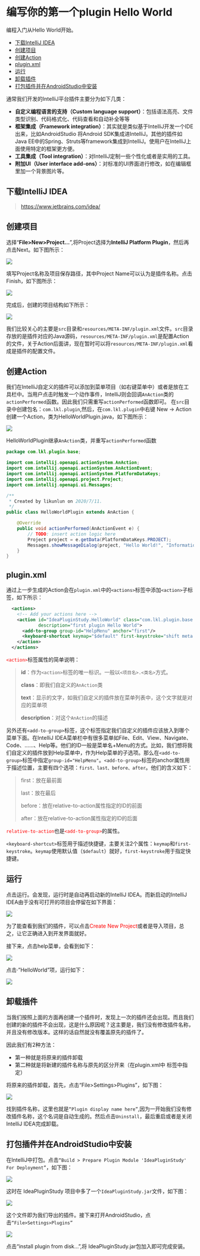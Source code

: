 # 编写你的第一个plugin Hello World

编程入门从Hello World开始。

* [下载IntelliJ IDEA](#下载IntelliJIDEA)
* [创建项目](#创建项目)
* [创建Action](#创建Action)
* [plugin.xml](#pluginxml)
* [运行](#运行)
* [卸载插件](#卸载插件)
* [打包插件并在AndroidStudio中安装](#打包插件并在AndroidStudio中安装)

通常我们开发的IntelliJ平台插件主要分为如下几类：

* **自定义编程语言的支持（Custom language support）**：包括语法高亮、文件类型识别、代码格式化、代码查看和自动补全等等
* **框架集成（Framework integration）**：其实就是类似基于IntelliJ开发一个IDE出来，比如AndroidStudio 将Android SDK集成进IntelliJ。其他的插件如Java EE中的Spring、Struts等framework集成到IntelliJ。使用户在IntelliJ上面使用特定的框架更方便。
* **工具集成（Tool integration）**：对IntelliJ定制一些个性化或者是实用的工具。
* **附加UI（User interface add-ons）**：对标准的UI界面进行修改，如在编辑框里加一个背景图片等。

## <a name="下载IntelliJIDEA">下载IntelliJ IDEA</a>

> https://www.jetbrains.com/idea/

## <a name="创建项目">创建项目</a>

选择“**File>New>Project…**”,将Project选择为**IntelliJ Platform Plugin**，然后再点击Next。如下图所示：

![](imgs/helloWorld/newPlugin1.png)

填写Project名称及项目保存路径，其中Project Name可以认为是插件名称。点击Finish，如下图所示：

![](imgs/helloWorld/newPlugin2.png)

完成后，创建的项目结构如下所示：

![](imgs/helloWorld/projectStructure.png)

我们比较关心的主要是`src`目录和`resources/META-INF/plugin.xml`文件。`src`目录存放的是插件对应的Java源码，`resources/META-INF/plugin.xml`是配置Action的文件，关于Action后面讲，现在暂时可以将`resources/META-INF/plugin.xml`看成是插件的配置文件。

## <a name="创建Action">创建Action</a>

我们在IntelliJ自定义的插件可以添加到菜单项目（如右键菜单中）或者是放在工具栏中。当用户点击时触发一个动作事件，IntelliJ则会回调`AnAction`类的`actionPerformed`函数。因此我们只需重写`actionPerformed`函数即可。
在`src`目录中创建包名：`com.lkl.plugin`,然后，在`com.lkl.plugin`中右键 New -> Action 创建一个Action，类为HelloWorldPlugin.java，如下图所示：

![](imgs/helloWorld/createAction.png)

HelloWorldPlugin继承`AnAction`类，并重写`actionPerformed`函数

```java
package com.lkl.plugin.base;

import com.intellij.openapi.actionSystem.AnAction;
import com.intellij.openapi.actionSystem.AnActionEvent;
import com.intellij.openapi.actionSystem.PlatformDataKeys;
import com.intellij.openapi.project.Project;
import com.intellij.openapi.ui.Messages;

/**
 * Created by likunlun on 2020/7/11.
 */
public class HelloWorldPlugin extends AnAction {

    @Override
    public void actionPerformed(AnActionEvent e) {
        // TODO: insert action logic here
        Project project = e.getData(PlatformDataKeys.PROJECT);
        Messages.showMessageDialog(project, "Hello World!", "Information", Messages.getInformationIcon());
    }
}
```

## <a name="pluginxml">plugin.xml</a>

通过上一步生成的Action会在`plugin.xml`中的`<actions>`标签中添加`<action>`子标签，如下所示：
                                      
```xml
  <actions>
    <!-- Add your actions here -->
    <action id="IdeaPluginStudy.HelloWorld" class="com.lkl.plugin.base.HelloWorldPlugin" text="HelloWorld"
            description="first plugin Hello World">
      <add-to-group group-id="HelpMenu" anchor="first"/>
      <keyboard-shortcut keymap="$default" first-keystroke="shift meta A"/>
    </action>
  </actions>
```

<font color=red>`<action>`</font>标签属性的简单说明：

> **id**：作为`<action>`标签的唯一标识。一般以`<项目名>.<类名>`方式。
>
> **class**：即我们自定义的`AnAction`类
>
> **text**：显示的文字，如我们自定义的插件放在菜单列表中，这个文字就是对应的菜单项
>
> **description**：对这个`AnAction`的描述


另外还有`<add-to-group>`标签，这个标签指定我们自定义的插件应该放入到哪个菜单下面。在IntelliJ IDEA菜单栏中有很多菜单如File、Edit、View、Navigate、Code、……、Help等。他们的ID一般是菜单名+Menu的方式。比如，我们想将我们自定义的插件放到Help菜单中，作为Help菜单的子选项。那么在`<add-to-group>`标签中指定`group-id="HelpMenu"`。`<add-to-group>`标签的anchor属性用于描述位置，主要有四个选项：`first、last、before、after`。他们的含义如下：

> first：放在最前面
> 
> last：放在最后
> 
> before：放在relative-to-action属性指定的ID的前面
> 
> after：放在relative-to-action属性指定的ID的后面

<font color=red>`relative-to-action`</font>也是<font color=red>`<add-to-group>`</font>的属性。

`<keyboard-shortcut>`标签用于描述快捷键，主要关注2个属性：`keymap`和`first-keystroke`。`keymap`使用默认值（`$default`）就好，`first-keystroke`用于指定快捷键。

## <a name="运行">运行</a>

点击运行。会发现，运行时是自动再启动新的IntelliJ IDEA。而新启动的IntelliJ IDEA由于没有可打开的项目会停留在如下界面：

![](imgs/helloWorld/welcome.png)

为了能查看到我们的插件，可以点击<font color=red>Create New Project</font>或者是导入项目，总之，让它正确进入到开发界面就好。

接下来，点击help菜单，会看到如下：

![](imgs/helloWorld/helpMenu.png)

点击·”HelloWorld”项，运行如下：

![](imgs/helloWorld/message.png)

## <a name="卸载插件">卸载插件</a>

当我们按照上面的方面再创建一个插件时，发现上一次的插件还会出现。而且我们创建的新的插件不会出现，这是什么原因呢？这主要是，我们没有修改插件名称，并且没有修改版本。这样的话自然就没有覆盖原先的插件了。

因此我们有2种方法：
* 第一种就是将原来的插件卸载
* 第二种就是将新建的插件名称与原先的区分开来（在plugin.xml中 <name>标签中指定）

将原来的插件卸载，首先，点击“File>Settings>Plugins”，如下图：

![](imgs/helloWorld/uninstallPlugin.png)

找到插件名称，这里也就是`“Plugin display name here”`,因为一开始我们没有修改插件名称，这个名词是自动生成的。然后点击`Uninstall`，最后重启或者是关闭IntelliJ IDEA完成卸载。

## <a name="打包插件并在AndroidStudio中安装">打包插件并在AndroidStudio中安装</a>

在IntelliJ中打包。点击`“Build > Prepare Plugin Module 'IdeaPluginStudy' For Deployment”`，如下图：

![](imgs/helloWorld/buildDeployment.png)

这时在 IdeaPluginStudy 项目中多了一个`IdeaPluginStudy.jar`文件，如下图：

![](imgs/helloWorld/buildDeployment1.png)

这个文件即为我们导出的插件。接下来打开AndroidStudio，点击`“File>Settings>Plugins”`

![](imgs/helloWorld/installPlugin.png)

点击“install plugin from disk…”,将 IdeaPluginStudy.jar包加入即可完成安装。